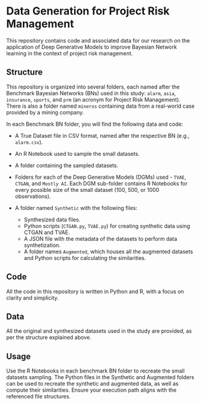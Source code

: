 # Data Generation for Project Risk Management

This repository contains code and associated data for our research on the application of Deep Generative Models to improve Bayesian Network learning in the context of project risk management.

## Structure
This repository is organized into several folders, each named after the Benchmark Bayesian Networks (BNs) used in this study: `alarm`, `asia`, `insurance`, `sports`, and `prm` (an acronym for Project Risk Management). There is also a folder named `mineros` containing data from a real-world case provided by a mining company.

In each Benchmark BN folder, you will find the following data and code:

- A True Dataset file in CSV format, named after the respective BN (e.g., `alarm.csv`).

- An R Notebook used to sample the small datasets.

- A folder containing the sampled datasets.

- Folders for each of the Deep Generative Models (DGMs) used - `TVAE`, `CTGAN`, and `Mostly AI`. Each DGM sub-folder contains R Notebooks for every possible size of the small dataset (100, 500, or 1000 observations).

- A folder named `Synthetic` with the following files:
  - Synthesized data files.
  - Python scripts (`CTGAN.py`, `TVAE.py`) for creating synthetic data using CTGAN and TVAE.
  - A JSON file with the metadata of the datasets to perform data synthetization.
  - A folder names `Augmented`, which houses all the augmented datasets and Python scripts for calculating the similarities.

## Code
All the code in this repository is written in Python and R, with a focus on clarity and simplicity.

## Data
All the original and synthesized datasets used in the study are provided, as per the structure explained above. 

## Usage
Use the R Notebooks in each benchmark BN folder to recreate the small datasets sampling. The Python files in the Synthetic and Augmented folders can be used to recreate the synthetic and augmented data, as well as compute their similarities. Ensure your execution path aligns with the referenced file structures.
```
